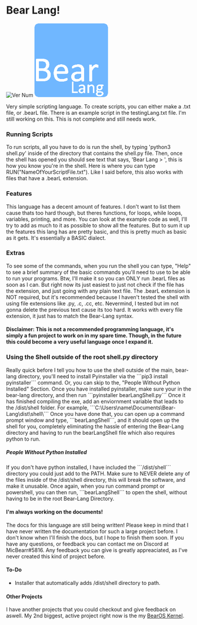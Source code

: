 <h1>Bear Lang!</h1>
<img src="https://img.shields.io/badge/Version-v0.0.2.1-brightgreen" alt="Ver Num">
<img src="logo.png" alt="Bear Lang" width='200' height='200'>
<p>Very simple scripting language. To create scripts, you can either make a .txt file, or .bearL file.
There is an example script in the testingLang.txt file.
I'm still working on this. This is not complete and still needs work.
</p>
     
<h3>Running Scripts</h3>
<p>To run scripts, all you have to do is run the shell, by typing 'python3 shell.py' inside of the directory that contains the shell.py file.
 Then, once the shell has opened you should see text that says, 'Bear Lang > ', this is how you know you're in the shell. Here is where you can type RUN("NameOfYourScriptFile.txt"). Like I said before, this also works with files that have a .bearL extension.</p>

<h3>Features</h3>
<p>This language has a decent amount of features. I don't want to list them cause thats too hard though, but theres functions, for loops, while loops, variables, printing, and more. You can look at the example code as well, I'll try to add as much to it as possible to show all the features. But to sum it up the features this lang has are pretty basic, and this is pretty much as basic as it gets. It's essentially a BASIC dialect.</p>

<h3>Extras</h3>
<p>To see some of the commands, when you run the shell you can type, "Help" to see a brief summary of the basic commands you'll need to use to be able to run your programs. Btw, I'll make it so you can ONLY run .bearL files as soon as I can. But right now its just easiest to just not check if the file has the extension, and just going with any plain text file. The .bearL extension is NOT required, but it's recommended because I haven't tested the shell with using file extensions like .py, .c, .cc, etc. Nevermind, I tested but im not gonna delete the previous text cause its too hard. It works with every file extension, it just has to match the Bear-Lang syntax.</p>
<h4>Disclaimer: This is not a recommended programming language, it's simply a fun project to work on in my spare time. Though, in the future this could become a very useful language once I expand it.</h4>
<h3>Using the Shell outside of the root shell.py directory</h3>
<p>Really quick before I tell you how to use the shell outside of the main, bear-lang directory, you'll need to install Pyinstaller via the ```pip3 install pyinstaller``` command. Or, you can skip to the, "People Without Python Installed" Section. Once you have installed pyinstaller, make sure your in the bear-lang directory, and then run ```pyinstaller bearLangShell.py``` Once it has finished compiling the exe, add an enviornment variable that leads to the /dist/shell folder. For example, ```C:\Users\name\Documents\Bear-Lang\dist\shell\``` Once you have done that, you can open up a command prompt window and type, ```bearLangShell```, and it should open up the shell for you, completely eliminating the hassle of entering the Bear-Lang directory and having to run the bearLangShell file which also requires python to run.</p>
<h5>People Without Python Installed</h5>
<p>If you don't have python installed, I have included the ```/dist/shell``` directory you could just add to the PATH. Make sure to NEVER delete any of the files inside of the /dist/shell directory, this will break the software, and make it unusable. Once again, when you run command prompt or powershell, you can then run, ```bearLangShell``` to open the shell, without having to be in the root Bear-Lang Directory.</p>

<h4>I'm always working on the documents!</h4>
<p>The docs for this language are still being written! Please keep in mind that I have never written the documentation for such a large project before. I don't know when I'll finish the docs, but I hope to finish them soon. If you have any questions, or feedback you can contact me on Discord at MicBearr#5816. Any feedback you can give is greatly appreaciated, as I've never created this kind of project before.</p>

<h4>To-Do</h4>
<ul>
     <li>Installer that automatically adds /dist/shell directory to path.</li>
</ul>

<h4>Other Projects</h4>
<p>I have another projects that you could checkout and give feedback on aswell. My 2nd biggest, active project right now is the my <a href="https://github.com/BizzyPythonBear/Bear-Kernel">BearOS Kernel</a>.</p>